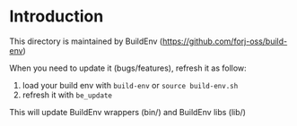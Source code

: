 # Introduction

This directory is maintained by BuildEnv (https://github.com/forj-oss/build-env)

When you need to update it (bugs/features), refresh it as follow:

1. load your build env with `build-env` or `source build-env.sh`
2. refresh it with `be_update`

This will update BuildEnv wrappers (bin/) and BuildEnv libs (lib/)
